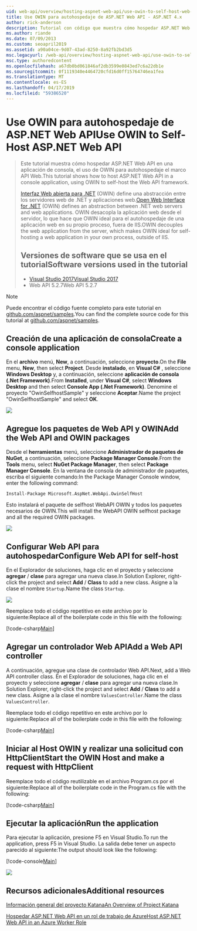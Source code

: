 ```yaml
---
uid: web-api/overview/hosting-aspnet-web-api/use-owin-to-self-host-web-api
title: Use OWIN para autohospedaje de ASP.NET Web API - ASP.NET 4.x
author: rick-anderson
description: Tutorial con código que muestra cómo hospedar ASP.NET Web API en una aplicación de consola.
ms.author: riande
ms.date: 07/09/2013
ms.custom: seoapril2019
ms.assetid: a90a04ce-9d07-43ad-8250-8a92fb2bd3d5
msc.legacyurl: /web-api/overview/hosting-aspnet-web-api/use-owin-to-self-host-web-api
msc.type: authoredcontent
ms.openlocfilehash: a67db0bd061846af2db3599e0843ed7c6a22db1e
ms.sourcegitcommit: 0f1119340e4464720cfd16d0ff15764746ea1fea
ms.translationtype: MT
ms.contentlocale: es-ES
ms.lasthandoff: 04/17/2019
ms.locfileid: "59386520"
---
```

# <a name="use-owin-to-self-host-aspnet-web-api"></a><span data-ttu-id="a7376-103">Use OWIN para autohospedaje de ASP.NET Web API</span><span class="sxs-lookup"><span data-stu-id="a7376-103">Use OWIN to Self-Host ASP.NET Web API</span></span> 


> <span data-ttu-id="a7376-104">Este tutorial muestra cómo hospedar ASP.NET Web API en una aplicación de consola, el uso de OWIN para autohospedaje el marco API Web.</span><span class="sxs-lookup"><span data-stu-id="a7376-104">This tutorial shows how to host ASP.NET Web API in a console application, using OWIN to self-host the Web API framework.</span></span>
>
> <span data-ttu-id="a7376-105">[Interfaz Web abierta para .NET](http://owin.org) (OWIN) define una abstracción entre los servidores web de .NET y aplicaciones web.</span><span class="sxs-lookup"><span data-stu-id="a7376-105">[Open Web Interface for .NET](http://owin.org) (OWIN) defines an abstraction between .NET web servers and web applications.</span></span> <span data-ttu-id="a7376-106">OWIN desacopla la aplicación web desde el servidor, lo que hace que OWIN ideal para el autohospedaje de una aplicación web en su propio proceso, fuera de IIS.</span><span class="sxs-lookup"><span data-stu-id="a7376-106">OWIN decouples the web application from the server, which makes OWIN ideal for self-hosting a web application in your own process, outside of IIS.</span></span>
>
> ## <a name="software-versions-used-in-the-tutorial"></a><span data-ttu-id="a7376-107">Versiones de software que se usa en el tutorial</span><span class="sxs-lookup"><span data-stu-id="a7376-107">Software versions used in the tutorial</span></span>
>
>
> - [<span data-ttu-id="a7376-108">Visual Studio 2017</span><span class="sxs-lookup"><span data-stu-id="a7376-108">Visual Studio 2017</span></span>](https://visualstudio.microsoft.com/downloads/) 
> - <span data-ttu-id="a7376-109">Web API 5.2.7</span><span class="sxs-lookup"><span data-stu-id="a7376-109">Web API 5.2.7</span></span>


> [!NOTE]
> <span data-ttu-id="a7376-110">Puede encontrar el código fuente completo para este tutorial en [github.com/aspnet/samples](https://github.com/aspnet/samples/tree/master/samples/aspnet/WebApi/OwinSelfhostSample).</span><span class="sxs-lookup"><span data-stu-id="a7376-110">You can find the complete source code for this tutorial at [github.com/aspnet/samples](https://github.com/aspnet/samples/tree/master/samples/aspnet/WebApi/OwinSelfhostSample).</span></span>


## <a name="create-a-console-application"></a><span data-ttu-id="a7376-111">Creación de una aplicación de consola</span><span class="sxs-lookup"><span data-stu-id="a7376-111">Create a console application</span></span>

<span data-ttu-id="a7376-112">En el **archivo** menú, **New**, a continuación, seleccione **proyecto**.</span><span class="sxs-lookup"><span data-stu-id="a7376-112">On the **File** menu,  **New**, then select **Project**.</span></span> <span data-ttu-id="a7376-113">Desde **instalado**, en **Visual C#** , seleccione **Windows Desktop** y, a continuación, seleccione **aplicación de consola (.Net Framework)**.</span><span class="sxs-lookup"><span data-stu-id="a7376-113">From **Installed**, under **Visual C#**, select **Windows Desktop** and then select **Console App (.Net Framework)**.</span></span> <span data-ttu-id="a7376-114">Denomine el proyecto "OwinSelfhostSample" y seleccione **Aceptar**.</span><span class="sxs-lookup"><span data-stu-id="a7376-114">Name the project "OwinSelfhostSample" and select **OK**.</span></span>

[![](use-owin-to-self-host-web-api/_static/image7.png)](use-owin-to-self-host-web-api/_static/image7.png)

## <a name="add-the-web-api-and-owin-packages"></a><span data-ttu-id="a7376-115">Agregue los paquetes de Web API y OWIN</span><span class="sxs-lookup"><span data-stu-id="a7376-115">Add the Web API and OWIN packages</span></span>

<span data-ttu-id="a7376-116">Desde el **herramientas** menú, seleccione **Administrador de paquetes de NuGet**, a continuación, seleccione **Package Manager Console**.</span><span class="sxs-lookup"><span data-stu-id="a7376-116">From the **Tools** menu, select **NuGet Package Manager**, then select **Package Manager Console**.</span></span> <span data-ttu-id="a7376-117">En la ventana de consola de administrador de paquetes, escriba el siguiente comando:</span><span class="sxs-lookup"><span data-stu-id="a7376-117">In the Package Manager Console window, enter the following command:</span></span>

`Install-Package Microsoft.AspNet.WebApi.OwinSelfHost`

<span data-ttu-id="a7376-118">Esto instalará el paquete de selfhost WebAPI OWIN y todos los paquetes necesarios de OWIN.</span><span class="sxs-lookup"><span data-stu-id="a7376-118">This will install the WebAPI OWIN selfhost package and all the required OWIN packages.</span></span>

[![](use-owin-to-self-host-web-api/_static/image4.png)](use-owin-to-self-host-web-api/_static/image3.png)

## <a name="configure-web-api-for-self-host"></a><span data-ttu-id="a7376-119">Configurar Web API para autohospedar</span><span class="sxs-lookup"><span data-stu-id="a7376-119">Configure Web API for self-host</span></span>

<span data-ttu-id="a7376-120">En el Explorador de soluciones, haga clic en el proyecto y seleccione **agregar** / **clase** para agregar una nueva clase.</span><span class="sxs-lookup"><span data-stu-id="a7376-120">In Solution Explorer, right-click the project and select **Add** / **Class** to add a new class.</span></span> <span data-ttu-id="a7376-121">Asigne a la clase el nombre `Startup`.</span><span class="sxs-lookup"><span data-stu-id="a7376-121">Name the class `Startup`.</span></span>

![](use-owin-to-self-host-web-api/_static/image5.png)

<span data-ttu-id="a7376-122">Reemplace todo el código repetitivo en este archivo por lo siguiente:</span><span class="sxs-lookup"><span data-stu-id="a7376-122">Replace all of the boilerplate code in this file with the following:</span></span>

[!code-csharp[Main](use-owin-to-self-host-web-api/samples/sample1.cs)]

## <a name="add-a-web-api-controller"></a><span data-ttu-id="a7376-123">Agregar un controlador Web API</span><span class="sxs-lookup"><span data-stu-id="a7376-123">Add a Web API controller</span></span>

<span data-ttu-id="a7376-124">A continuación, agregue una clase de controlador Web API.</span><span class="sxs-lookup"><span data-stu-id="a7376-124">Next, add a Web API controller class.</span></span> <span data-ttu-id="a7376-125">En el Explorador de soluciones, haga clic en el proyecto y seleccione **agregar** / **clase** para agregar una nueva clase.</span><span class="sxs-lookup"><span data-stu-id="a7376-125">In Solution Explorer, right-click the project and select **Add** / **Class** to add a new class.</span></span> <span data-ttu-id="a7376-126">Asigne a la clase el nombre `ValuesController`.</span><span class="sxs-lookup"><span data-stu-id="a7376-126">Name the class `ValuesController`.</span></span>

<span data-ttu-id="a7376-127">Reemplace todo el código repetitivo en este archivo por lo siguiente:</span><span class="sxs-lookup"><span data-stu-id="a7376-127">Replace all of the boilerplate code in this file with the following:</span></span>

[!code-csharp[Main](use-owin-to-self-host-web-api/samples/sample2.cs)]

## <a name="start-the-owin-host-and-make-a-request-with-httpclient"></a><span data-ttu-id="a7376-128">Iniciar al Host OWIN y realizar una solicitud con HttpClient</span><span class="sxs-lookup"><span data-stu-id="a7376-128">Start the OWIN Host and make a request with HttpClient</span></span>

<span data-ttu-id="a7376-129">Reemplace todo el código reutilizable en el archivo Program.cs por el siguiente:</span><span class="sxs-lookup"><span data-stu-id="a7376-129">Replace all of the boilerplate code in the Program.cs file with the following:</span></span>

[!code-csharp[Main](use-owin-to-self-host-web-api/samples/sample3.cs)]

## <a name="run-the-application"></a><span data-ttu-id="a7376-130">Ejecutar la aplicación</span><span class="sxs-lookup"><span data-stu-id="a7376-130">Run the application</span></span>

<span data-ttu-id="a7376-131">Para ejecutar la aplicación, presione F5 en Visual Studio.</span><span class="sxs-lookup"><span data-stu-id="a7376-131">To run the application, press F5 in Visual Studio.</span></span> <span data-ttu-id="a7376-132">La salida debe tener un aspecto parecido al siguiente:</span><span class="sxs-lookup"><span data-stu-id="a7376-132">The output should look like the following:</span></span>

[!code-console[Main](use-owin-to-self-host-web-api/samples/sample4.cmd)]

![](use-owin-to-self-host-web-api/_static/image6.png)

## <a name="additional-resources"></a><span data-ttu-id="a7376-133">Recursos adicionales</span><span class="sxs-lookup"><span data-stu-id="a7376-133">Additional resources</span></span>

[<span data-ttu-id="a7376-134">Información general del proyecto Katana</span><span class="sxs-lookup"><span data-stu-id="a7376-134">An Overview of Project Katana</span></span>](../../../aspnet/overview/owin-and-katana/an-overview-of-project-katana.md)

[<span data-ttu-id="a7376-135">Hospedar ASP.NET Web API en un rol de trabajo de Azure</span><span class="sxs-lookup"><span data-stu-id="a7376-135">Host ASP.NET Web API in an Azure Worker Role</span></span>](host-aspnet-web-api-in-an-azure-worker-role.md)
